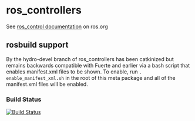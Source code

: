 ros_controllers
===============

See [ros_control documentation](http://ros.org/wiki/ros_control) on ros.org


rosbuild support
---------------

By the hydro-devel branch of ros_controllers has been catkinized but remains backwards compatible with Fuerte and earlier via a bash script that enables manifest.xml files to be shown. To enable, run ``. enable_manifest_xml.sh`` in the root of this meta package and all of the manifest.xml files will be enabled.

### Build Status

[![Build Status](https://travis-ci.org/ros-controls/ros_controllers.png?branch=hydro-devel)](https://travis-ci.org/ros-controls/ros_controllers)